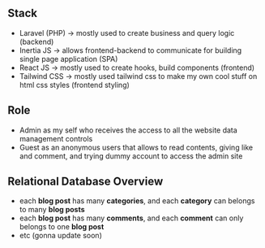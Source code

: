 ## Stack
- Laravel (PHP) -> mostly used to create business and query logic (backend)
- Inertia JS -> allows frontend-backend to communicate for building single page application (SPA)
- React JS -> mostly used to create hooks, build components (frontend)
- Tailwind CSS -> mostly used tailwind css to make my own cool stuff on html css styles (frontend styling)

## Role
- Admin as my self who receives the access to all the website data management controls
- Guest as an anonymous users that allows to read contents, giving like and comment, and trying dummy account to access the admin site

## Relational Database Overview
- each **blog post** has many **categories**, and each **category** can belongs to many **blog posts**
- each **blog post** has many **comments**, and each **comment** can only belongs to one **blog post**
- etc (gonna update soon)
